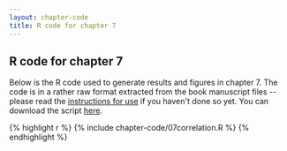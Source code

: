 ```yaml
---
layout: chapter-code
title: R code for chapter 7
---
```


## R code for chapter 7
Below is the R code used to generate results and figures in chapter 7.
The code is in a rather raw format extracted from the book manuscript files -- please read the [instructions for use](instructions.html) if you haven't done so yet.
You can download the script <a href='https://raw.githubusercontent.com/spatstat/book/gh-pages/_includes/chapter-code/07correlation.R' target=_blank>here</a>.

{% highlight r %}
{% include chapter-code/07correlation.R %}
{% endhighlight %}
